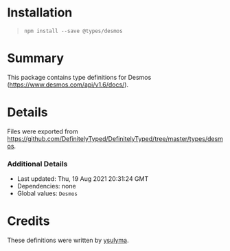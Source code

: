 # Installation
> `npm install --save @types/desmos`

# Summary
This package contains type definitions for Desmos (https://www.desmos.com/api/v1.6/docs/).

# Details
Files were exported from https://github.com/DefinitelyTyped/DefinitelyTyped/tree/master/types/desmos.

### Additional Details
 * Last updated: Thu, 19 Aug 2021 20:31:24 GMT
 * Dependencies: none
 * Global values: `Desmos`

# Credits
These definitions were written by [ysulyma](https://github.com/ysulyma).
